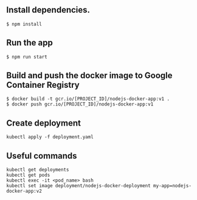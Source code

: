 ## Install dependencies.

```
$ npm install
```

## Run the app

```
$ npm run start
```

## Build and push the docker image to Google Container Registry

```
$ docker build -t gcr.io/[PROJECT_ID]/nodejs-docker-app:v1 .
$ docker push gcr.io/[PROJECT_ID]/nodejs-docker-app:v1
```

## Create deployment

```
kubectl apply -f deployment.yaml
```

## Useful commands

```
kubectl get deployments
kubectl get pods
kubectl exec -it <pod_name> bash
kubectl set image deployment/nodejs-docker-deployment my-app=nodejs-docker-app:v2
```
